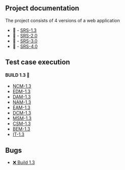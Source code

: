 ## Project documentation
The project consists of 4 versions of a web application 

- 📄 - [SRS-1.3](https://github.com/GeorgeMarian01/test/blob/main/Project%20documentation/SRS-1.3.pdf)
- 📄 - [SRS-2.0](https://github.com/GeorgeMarian01/test/blob/main/Project%20documentation/SRS-2.0.pdf)
- 📄 - [SRS-3.0](https://github.com/GeorgeMarian01/test/blob/main/Project%20documentation/SRS-3.0.pdf)
- 📄 - [SRS-4.0](https://github.com/GeorgeMarian01/test/blob/main/Project%20documentation/SRS-4.0.pdf)

## Test case execution
#### BUILD 1.3 📍   

- [NCM-1.3](https://github.com/GeorgeMarian01/test/blob/main/Test%20case%20execution/Build%201.3/NCM-1.3.pdf)  
- [EDM-1.3](https://github.com/GeorgeMarian01/test/blob/main/Test%20case%20execution/Build%201.3/ECM-1.3.pdf)  
- [DAM-1.3](https://github.com/GeorgeMarian01/test/blob/main/Test%20case%20execution/Build%201.3/DAM-1.3.pdf)  
- [NAM-1.3](https://github.com/GeorgeMarian01/test/blob/main/Test%20case%20execution/Build%201.3/NAM-1.3.pdf)  
- [EAM-1.3](https://github.com/GeorgeMarian01/test/blob/main/Test%20case%20execution/Build%201.3/EAM-1.3.pdf)  
- [DCM-1.3](https://github.com/GeorgeMarian01/test/blob/main/Test%20case%20execution/Build%201.3/DCM-1.3.pdf)  
- [MSM-1.3](https://github.com/GeorgeMarian01/test/blob/main/Test%20case%20execution/Build%201.3/MSM-1.3.pdf)  
- [CSM-1.3](https://github.com/GeorgeMarian01/test/blob/main/Test%20case%20execution/Build%201.3/CSM-1.3.pdf)  
- [BEM-1.3](https://github.com/GeorgeMarian01/test/blob/main/Test%20case%20execution/Build%201.3/BEM-1.3.pdf)  
- [IT-1.3](https://github.com/GeorgeMarian01/test/blob/main/Test%20case%20execution/Build%201.3/IT-1.3.pdf)

## Bugs
- [❌ Build 1.3](https://github.com/GeorgeMarian01/test/tree/main/Bugs/Build%201.3)  
